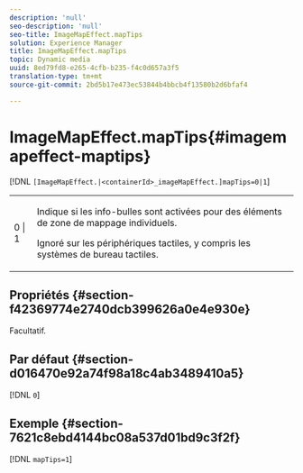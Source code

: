 ```yaml
---
description: 'null'
seo-description: 'null'
seo-title: ImageMapEffect.mapTips
solution: Experience Manager
title: ImageMapEffect.mapTips
topic: Dynamic media
uuid: 8ed79fd8-e265-4cfb-b235-f4c0d657a3f5
translation-type: tm+mt
source-git-commit: 2bd5b17e473ec53844b4bbcb4f13580b2d6bfaf4

---
```



# ImageMapEffect.mapTips{#imagemapeffect-maptips}

[!DNL `[ImageMapEffect.|<containerId>_imageMapEffect.]mapTips=0|1`]

<table id="table_3DBC5A70C9264CECA1CB3D1D08CEDF31"> 
 <tbody> 
  <tr> 
   <td colname="col1"> <p><span class="codeph"> 0 | 1</span> </p> </td> 
   <td colname="col2"> <p> Indique si les info-bulles sont activées pour des éléments de zone de mappage individuels. </p> <p> Ignoré sur les périphériques tactiles, y compris les systèmes de bureau tactiles. </p> </td> 
  </tr> 
 </tbody> 
</table>

## Propriétés {#section-f42369774e2740dcb399626a0e4e930e}

Facultatif.

## Par défaut {#section-d016470e92a74f98a18c4ab3489410a5}

[!DNL `0`]

## Exemple {#section-7621c8ebd4144bc08a537d01bd9c3f2f}

[!DNL `mapTips=1`]
